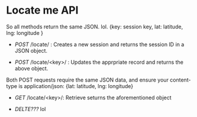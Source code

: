 Locate me API
====
So all methods return the same JSON. lol.
  {key: session key,
   lat: latitude,
   lng: longitude
  }
- *POST* /locate/ : Creates a new session and returns the session ID in a JSON object.

- *POST* /locate/\<key\>/ : Updates the apprpriate record and returns the above object.

Both POST requests require the same JSON data, and ensure your content-type is application/json: {lat: latitude, lng: longitude}

- *GET* /locate/\<key\>/: Retrieve seturns the aforementioned object


- *DELTE???* lol
